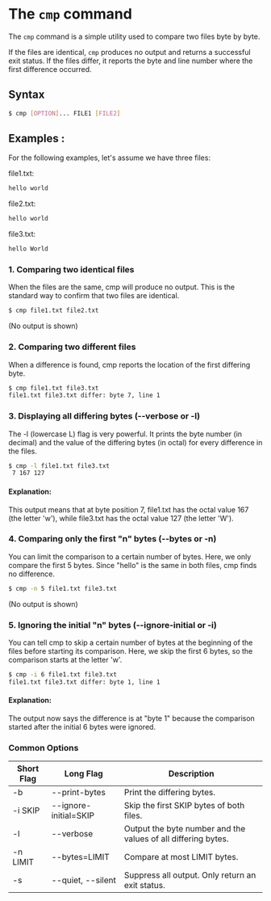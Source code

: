 # The `cmp` command

The `cmp` command is a simple utility used to compare two files byte by byte. 

If the files are identical, `cmp` produces no output and returns a successful exit status. If the files differ, it reports the byte and line number where the first difference occurred.

## Syntax
```bash
$ cmp [OPTION]... FILE1 [FILE2]
```

## Examples :

For the following examples, let's assume we have three files:

file1.txt:
```bash
hello world
```

file2.txt:
```bash
hello world
```

file3.txt:
```bash
hello World
```

### 1. Comparing two identical files
When the files are the same, cmp will produce no output. This is the standard way to confirm that two files are identical.

```bash
$ cmp file1.txt file2.txt
```
(No output is shown)

### 2. Comparing two different files
When a difference is found, cmp reports the location of the first differing byte.

```bash
$ cmp file1.txt file3.txt
file1.txt file3.txt differ: byte 7, line 1
```

### 3. Displaying all differing bytes (--verbose or -l)
The -l (lowercase L) flag is very powerful. It prints the byte number (in decimal) and the value of the differing bytes (in octal) for every difference in the files.

```bash
$ cmp -l file1.txt file3.txt
 7 167 127
```

#### Explanation: 
This output means that at byte position 7, file1.txt has the octal value 167 (the letter 'w'), while file3.txt has the octal value 127 (the letter 'W').

### 4. Comparing only the first "n" bytes (--bytes or -n)
You can limit the comparison to a certain number of bytes. Here, we only compare the first 5 bytes. Since "hello" is the same in both files, cmp finds no difference.

```bash
$ cmp -n 5 file1.txt file3.txt
```
(No output is shown)

### 5. Ignoring the initial "n" bytes (--ignore-initial or -i)
You can tell cmp to skip a certain number of bytes at the beginning of the files before starting its comparison. Here, we skip the first 6 bytes, so the comparison starts at the letter 'w'.

```bash
$ cmp -i 6 file1.txt file3.txt
file1.txt file3.txt differ: byte 1, line 1
```
#### Explanation: 
The output now says the difference is at "byte 1" because the comparison started after the initial 6 bytes were ignored.

### Common Options

| Short Flag | Long Flag                  | Description                                             |
|------------|----------------------------|---------------------------------------------------------|
| -b         | --print-bytes              | Print the differing bytes.                             |
| -i SKIP    | --ignore-initial=SKIP      | Skip the first SKIP bytes of both files.               |
| -l         | --verbose                  | Output the byte number and the values of all differing bytes. |
| -n LIMIT   | --bytes=LIMIT              | Compare at most LIMIT bytes.                           |
| -s         | --quiet, --silent          | Suppress all output. Only return an exit status.       |